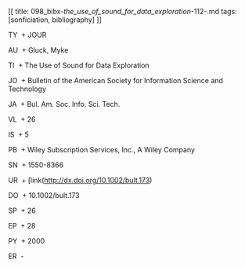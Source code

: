[[
title: 098_bibx-_the_use_of_sound_for_data_exploration_-112-.md
tags: [sonficiation, bibliography]
]]


TY  + JOUR

AU  + Gluck, Myke

TI  + The Use of Sound for Data Exploration

JO  + Bulletin of the American Society for Information Science and Technology

JA  + Bul. Am. Soc. Info. Sci. Tech.

VL  + 26

IS  + 5

PB  + Wiley Subscription Services, Inc., A Wiley Company

SN  + 1550-8366

UR  + [link(http://dx.doi.org/10.1002/bult.173)

DO  + 10.1002/bult.173

SP  + 26

EP  + 28

PY  + 2000

ER  -
